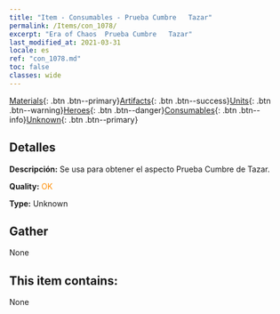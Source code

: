 ```yaml
---
title: "Item - Consumables - Prueba Cumbre   Tazar"
permalink: /Items/con_1078/
excerpt: "Era of Chaos  Prueba Cumbre   Tazar"
last_modified_at: 2021-03-31
locale: es
ref: "con_1078.md"
toc: false
classes: wide
---
```

 [Materials](/es/Items/){: .btn .btn--primary}[Artifacts](/es/Items/Artifacts/){: .btn .btn--success}[Units](/es/Items/Units/){: .btn .btn--warning}[Heroes](/es/Items/Heroes/){: .btn .btn--danger}[Consumables](/es/Items/Consumables/){: .btn .btn--info}[Unknown](/es/Items/Unknown/){: .btn .btn--primary}

## Detalles
 **Descripción:** Se usa para obtener el aspecto Prueba Cumbre de Tazar.

 **Quality:** <span style="color: #FF8C00">OK</span>

 **Type:** Unknown

## Gather

  None

## This item contains:

  None

